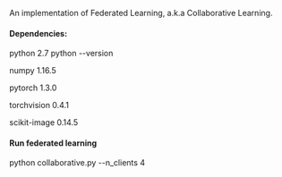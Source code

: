 An implementation of Federated Learning, a.k.a Collaborative Learning.

#### Dependencies:

python 2.7
    python --version
  
numpy 1.16.5

pytorch 1.3.0

torchvision 0.4.1

scikit-image 0.14.5

#### Run federated learning

python collaborative.py --n_clients 4
